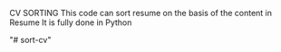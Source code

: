 CV SORTING
This code can sort resume on the basis of the content in Resume
It is fully done in Python





"# sort-cv" 




